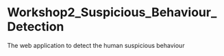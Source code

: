# Workshop2_Suspicious_Behaviour_Detection
The web application to detect the human suspicious behaviour
